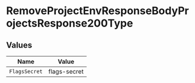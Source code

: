 # RemoveProjectEnvResponseBodyProjectsResponse200Type


## Values

| Name          | Value         |
| ------------- | ------------- |
| `FlagsSecret` | flags-secret  |